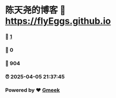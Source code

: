 # 陈天尧的博客 :link: https://flyEggs.github.io 
### :page_facing_up: [1](https://flyEggs.github.io/tag.html) 
### :speech_balloon: 0 
### :hibiscus: 904 
### :alarm_clock: 2025-04-05 21:37:45 
### Powered by :heart: [Gmeek](https://github.com/Meekdai/Gmeek)

